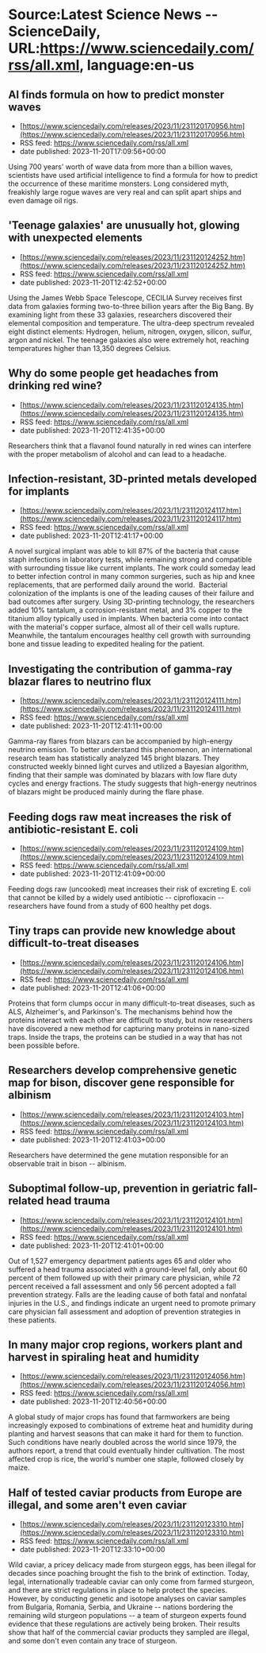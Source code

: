 # Source:Latest Science News -- ScienceDaily, URL:https://www.sciencedaily.com/rss/all.xml, language:en-us

## AI finds formula on how to predict monster waves
 - [https://www.sciencedaily.com/releases/2023/11/231120170956.htm](https://www.sciencedaily.com/releases/2023/11/231120170956.htm)
 - RSS feed: https://www.sciencedaily.com/rss/all.xml
 - date published: 2023-11-20T17:09:56+00:00

Using 700 years' worth of wave data from more than a billion waves, scientists have used artificial intelligence to find a formula for how to predict the occurrence of these maritime monsters. Long considered myth, freakishly large rogue waves are very real and can split apart ships and even damage oil rigs.

## 'Teenage galaxies' are unusually hot, glowing with unexpected elements
 - [https://www.sciencedaily.com/releases/2023/11/231120124252.htm](https://www.sciencedaily.com/releases/2023/11/231120124252.htm)
 - RSS feed: https://www.sciencedaily.com/rss/all.xml
 - date published: 2023-11-20T12:42:52+00:00

Using the James Webb Space Telescope, CECILIA Survey receives first data from galaxies forming two-to-three billion years after the Big Bang. By examining light from these 33 galaxies, researchers discovered their elemental composition and temperature. The ultra-deep spectrum revealed eight distinct elements: Hydrogen, helium, nitrogen, oxygen, silicon, sulfur, argon and nickel. The teenage galaxies also were extremely hot, reaching temperatures higher than 13,350 degrees Celsius.

## Why do some people get headaches from drinking red wine?
 - [https://www.sciencedaily.com/releases/2023/11/231120124135.htm](https://www.sciencedaily.com/releases/2023/11/231120124135.htm)
 - RSS feed: https://www.sciencedaily.com/rss/all.xml
 - date published: 2023-11-20T12:41:35+00:00

Researchers think that a flavanol found naturally in red wines can interfere with the proper metabolism of alcohol and can lead to a headache.

## Infection-resistant, 3D-printed metals developed for implants
 - [https://www.sciencedaily.com/releases/2023/11/231120124117.htm](https://www.sciencedaily.com/releases/2023/11/231120124117.htm)
 - RSS feed: https://www.sciencedaily.com/rss/all.xml
 - date published: 2023-11-20T12:41:17+00:00

A novel surgical implant was able to kill 87% of the bacteria that cause staph infections in laboratory tests, while remaining strong and compatible with surrounding tissue like current implants. The work could someday lead to better infection control in many common surgeries, such as hip and knee replacements, that are performed daily around the world.  Bacterial colonization of the implants is one of the leading causes of their failure and bad outcomes after surgery. Using 3D-printing technology, the researchers added 10% tantalum, a corrosion-resistant metal, and 3% copper to the titanium alloy typically used in implants. When bacteria come into contact with the material's copper surface, almost all of their cell walls rupture. Meanwhile, the tantalum encourages healthy cell growth with surrounding bone and tissue leading to expedited healing for the patient.

## Investigating the contribution of gamma-ray blazar flares to neutrino flux
 - [https://www.sciencedaily.com/releases/2023/11/231120124111.htm](https://www.sciencedaily.com/releases/2023/11/231120124111.htm)
 - RSS feed: https://www.sciencedaily.com/rss/all.xml
 - date published: 2023-11-20T12:41:11+00:00

Gamma-ray flares from blazars can be accompanied by high-energy neutrino emission. To better understand this phenomenon, an international research team has statistically analyzed 145 bright blazars. They constructed weekly binned light curves and utilized a Bayesian algorithm, finding that their sample was dominated by blazars with low flare duty cycles and energy fractions. The study suggests that high-energy neutrinos of blazars might be produced mainly during the flare phase.

## Feeding dogs raw meat increases the risk of antibiotic-resistant E. coli
 - [https://www.sciencedaily.com/releases/2023/11/231120124109.htm](https://www.sciencedaily.com/releases/2023/11/231120124109.htm)
 - RSS feed: https://www.sciencedaily.com/rss/all.xml
 - date published: 2023-11-20T12:41:09+00:00

Feeding dogs raw (uncooked) meat increases their risk of excreting E. coli that cannot be killed by a widely used antibiotic -- ciprofloxacin -- researchers have found from a study of 600 healthy pet dogs.

## Tiny traps can provide new knowledge about difficult-to-treat diseases
 - [https://www.sciencedaily.com/releases/2023/11/231120124106.htm](https://www.sciencedaily.com/releases/2023/11/231120124106.htm)
 - RSS feed: https://www.sciencedaily.com/rss/all.xml
 - date published: 2023-11-20T12:41:06+00:00

Proteins that form clumps occur in many difficult-to-treat diseases, such as ALS, Alzheimer's, and Parkinson's. The mechanisms behind how the proteins interact with each other are difficult to study, but now researchers have discovered a new method for capturing many proteins in nano-sized traps. Inside the traps, the proteins can be studied in a way that has not been possible before.

## Researchers develop comprehensive genetic map for bison, discover gene responsible for albinism
 - [https://www.sciencedaily.com/releases/2023/11/231120124103.htm](https://www.sciencedaily.com/releases/2023/11/231120124103.htm)
 - RSS feed: https://www.sciencedaily.com/rss/all.xml
 - date published: 2023-11-20T12:41:03+00:00

Researchers have determined the gene mutation responsible for an observable trait in bison -- albinism.

## Suboptimal follow-up, prevention in geriatric fall-related head trauma
 - [https://www.sciencedaily.com/releases/2023/11/231120124101.htm](https://www.sciencedaily.com/releases/2023/11/231120124101.htm)
 - RSS feed: https://www.sciencedaily.com/rss/all.xml
 - date published: 2023-11-20T12:41:01+00:00

Out of 1,527 emergency department patients ages 65 and older who suffered a head trauma associated with a ground-level fall, only about 60 percent of them followed up with their primary care physician, while 72 percent received a fall assessment and only 56 percent adopted a fall prevention strategy. Falls are the leading cause of both fatal and nonfatal injuries in the U.S., and findings indicate an urgent need to promote primary care physician fall assessment and adoption of prevention strategies in these patients.

## In many major crop regions, workers plant and harvest in spiraling heat and humidity
 - [https://www.sciencedaily.com/releases/2023/11/231120124056.htm](https://www.sciencedaily.com/releases/2023/11/231120124056.htm)
 - RSS feed: https://www.sciencedaily.com/rss/all.xml
 - date published: 2023-11-20T12:40:56+00:00

A global study of major crops has found that farmworkers are being increasingly exposed to combinations of extreme heat and humidity during planting and harvest seasons that can make it hard for them to function. Such conditions have nearly doubled across the world since 1979, the authors report, a trend that could eventually hinder cultivation. The most affected crop is rice, the world's number one staple, followed closely by maize.

## Half of tested caviar products from Europe are illegal, and some aren't even caviar
 - [https://www.sciencedaily.com/releases/2023/11/231120123310.htm](https://www.sciencedaily.com/releases/2023/11/231120123310.htm)
 - RSS feed: https://www.sciencedaily.com/rss/all.xml
 - date published: 2023-11-20T12:33:10+00:00

Wild caviar, a pricey delicacy made from sturgeon eggs, has been illegal for decades since poaching brought the fish to the brink of extinction. Today, legal, internationally tradeable caviar can only come from farmed sturgeon, and there are strict regulations in place to help protect the species. However, by conducting genetic and isotope analyses on caviar samples from Bulgaria, Romania, Serbia, and Ukraine -- nations bordering the remaining wild sturgeon populations -- a team of sturgeon experts found evidence that these regulations are actively being broken. Their results show that half of the commercial caviar products they sampled are illegal, and some don't even contain any trace of sturgeon.

